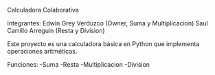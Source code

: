 Calculadora Colaborativa

Integrantes:
Edwin Grey Verduzco (Owner, Suma y Multiplicacion)
Saul Carrillo Arreguin (Resta y Division)

Este proyecto es una calculadora básica en Python que implementa operaciones aritméticas.

Funciones:
-Suma
-Resta
-Multiplicacion
-Division

